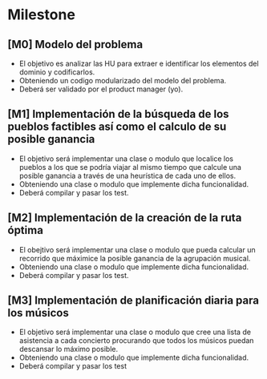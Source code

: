 # Milestone

## [M0] Modelo del problema

 - El objetivo es analizar las HU para extraer e identificar los elementos del dominio y codificarlos.
 - Obteniendo un codigo modularizado del modelo del problema.
 - Deberá ser validado por el product manager (yo).

## [M1] Implementación de la búsqueda de los pueblos factibles así como el calculo de su posible ganancia

 - El objetivo será implementar una clase o modulo que localice los pueblos a los que se podría viajar al mismo tiempo que calcule una posible ganancia a través de una heurística de cada uno de ellos.
 - Obteniendo una clase o modulo que implemente dicha funcionalidad.
 - Deberá compilar y pasar los test.

## [M2] Implementación de la creación de la ruta óptima

 - El obejtivo será implementar una clase o modulo que pueda calcular un recorrido que máximice la posible ganancia de la agrupación musical.
 - Obteniendo una clase o modulo que implemente dicha funcionalidad.
 - Deberá compilar y pasar los test.

## [M3] Implementación de planificación diaria para los músicos

 - El objetivo será implementar una clase o modulo que cree una lista de asistencia a cada concierto procurando que todos los músicos puedan descansar lo máximo posible.
 - Obteniendo una clase o modulo que implemente dicha funcionalidad.
 - Deberá compilar y pasar los test